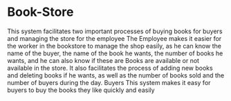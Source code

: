 # Book-Store
This system facilitates two important processes of buying books for buyers and managing the store for the employee
The Employee
makes it easier for the worker in the bookstore to manage the shop easily, as he can know the name of the buyer, the name of the book he wants, the number of books he wants, and he can also know if these are Books are available or not available in the store. It also facilitates the process of adding new books and deleting books if he wants, as well as the number of books sold and the number of buyers during the day.
Buyers 
This system makes it easy for buyers to buy the books they like quickly and easily


